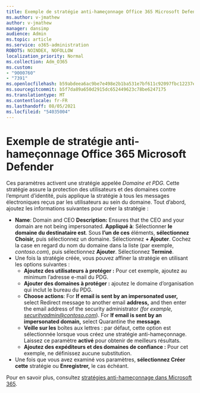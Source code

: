 ```yaml
---
title: Exemple de stratégie anti-hameçonnage Office 365 Microsoft Defender
ms.author: v-jmathew
author: v-jmathew
manager: dansimp
audience: Admin
ms.topic: article
ms.service: o365-administration
ROBOTS: NOINDEX, NOFOLLOW
localization_priority: Normal
ms.collection: Adm_O365
ms.custom:
- "9000760"
- "7391"
ms.openlocfilehash: b59abdeea6ac9be7e498e2b1ba531e7bf611c92097fbc12237e78364dae84f35
ms.sourcegitcommit: b5f7da89a650d2915dc652449623c78be6247175
ms.translationtype: MT
ms.contentlocale: fr-FR
ms.lasthandoff: 08/05/2021
ms.locfileid: "54035004"
---
```

# <a name="example-microsoft-defender-for-office-365-anti-phishing-policy"></a>Exemple de stratégie anti-hameçonnage Office 365 Microsoft Defender

Ces paramètres activent une stratégie appelée *Domaine et PDG.* Cette stratégie assure la protection des utilisateurs et des domaines contre l’emprunt d’identité, puis applique la stratégie à tous les messages électroniques reçus par les utilisateurs au sein du domaine. Tout d’abord, ajoutez les informations suivantes pour créer la stratégie :

- **Name**: Domain and CEO **Description:** Ensures that the CEO and your domain are not being impersonated.
  **Appliqué à**: Sélectionner **le domaine du destinataire est**. Sous **l’un de ces** éléments, **sélectionnez Choisir,** puis sélectionnez un domaine. Sélectionnez **+ Ajouter**. Cochez la case en regard du nom du domaine dans la liste (par exemple, *contoso.com*), puis sélectionnez **Ajouter**. Sélectionnez **Terminé**.
- Une fois la stratégie créée, vous pouvez affiner la stratégie en utilisant les options suivantes :
  - **Ajoutez des utilisateurs à protéger :** Pour cet exemple, ajoutez au minimum l’adresse e-mail du PDG.
  - **Ajouter des domaines à protéger :** ajoutez le domaine d’organisation qui inclut le bureau du PDG.
  - **Choose actions**: For **If email is sent by an impersonated user,** select Redirect message to another email **address,** and then enter the email address of the security administrator *(for example, securityadmin@contoso.com*). For **If email is sent by an impersonated domain,** select Quarantine the **message**.
  - **Veille sur les** boîtes aux lettres : par défaut, cette option est sélectionnée lorsque vous créez une stratégie anti-hameçonnage. Laissez ce paramètre **activé** pour obtenir de meilleurs résultats.
  - **Ajoutez des expéditeurs et des domaines de confiance :** Pour cet exemple, ne définissez aucune substitution.
- Une fois que vous avez examiné vos paramètres, **sélectionnez Créer cette** stratégie ou **Enregistrer,** le cas échéant.

Pour en savoir plus, consultez [stratégies anti-hameçonnage dans Microsoft 365](https://go.microsoft.com/fwlink/?linkid=2092235).
